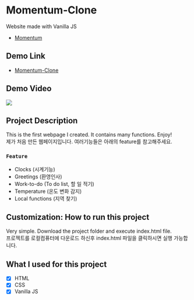 # Momentum-Clone

Website made with Vanilla JS
- [Momentum](https://momentumdash.com/)

## Demo Link

- [Momentum-Clone](https://wook2124.github.io/Momentum-Clone/)

## Demo Video

![](demo.gif)

## Project Description 

This is the first webpage I created. It contains many functions. Enjoy!  
제가 처음 만든 웹페이지입니다. 여러기능들은 아래의 feature를 참고해주세요.

### `Feature`

- Clocks (시계기능)
- Greetings (환영인사)
- Work-to-do (To do list, 할 일 적기)
- Temperature (온도 변화 감지)
- Local functions (지역 찾기)

## Customization: How to run this project

Very simple. Download the project folder and execute index.html file.  
프로젝트를 로컬컴퓨터에 다운로드 하신후 index.html 파일을 클릭하시면 실행 가능합니다. 

## What I used for this project 

- [X] HTML
- [X] CSS
- [X] Vanilla JS 
